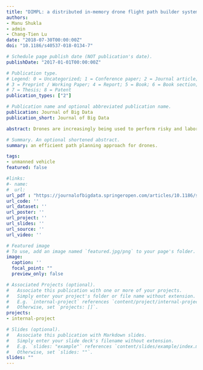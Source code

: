 ```yaml
---
title: "DIMPL: a distributed in-memory drone flight path builder system"
authors:
- Manu Shukla
- admin
- Chang-Tien Lu
date: "2018-07-30T00:00:00Z"
doi: "10.1186/s40537-018-0134-7"

# Schedule page publish date (NOT publication's date).
publishDate: "2017-01-01T00:00:00Z"

# Publication type.
# Legend: 0 = Uncategorized; 1 = Conference paper; 2 = Journal article;
# 3 = Preprint / Working Paper; 4 = Report; 5 = Book; 6 = Book section;
# 7 = Thesis; 8 = Patent
publication_types: ["2"]

# Publication name and optional abbreviated publication name.
publication: Journal of Big Data
publication_short: Journal of Big Data

abstract: Drones are increasingly being used to perform risky and labor intensive aerial tasks cheaply and safely. To ensure operating costs are low and ?ights autonomous, their flight plans must be pre-built. In existing techniques drone flight paths are not automatically pre-calculated based on drone capabilities and terrain information. Instead, they focus on adaptive shortest paths, manually determined paths, navigation through camera, images and/or GPS for guidance and genetic or geometric algorithms to guide the drone during ?ight, all of which makes ?ight navigation complex and risky. In this paper we present details of an automated ?ight plan builder DIMPL that pre-builds flight plans for drones tasked with surveying a large area to take photographs of electric poles to identify ones with hazardous vegetation overgrowth. The ?ight plans are built for subregions allowing the drones to navigate autonomously. DIMPL employs a distributed in-memory paradigm to process subregions in parallel and build flight paths in a highly ef?cent manner. Experiments performed with network and elevation datasets validated the effciency of DIMPL in building optimal flight plans for a fleet of different types of drones and demonstrated the tremendous performance improvements possible using the distributed in-memory paradigm.

# Summary. An optional shortened abstract.
summary: an efficient path planning approach for drones.

tags:
- unmanned vehicle
featured: false

#links:
#- name:
#  url:
url_pdf : "https://journalofbigdata.springeropen.com/articles/10.1186/s40537-018-0134-7"
url_code: ''
url_dataset: ''
url_poster: ''
url_project: ''
url_slides: ''
url_source: ''
url_video: ''

# Featured image
# To use, add an image named `featured.jpg/png` to your page's folder.
image:
  caption: ''
  focal_point: ""
  preview_only: false

# Associated Projects (optional).
#   Associate this publication with one or more of your projects.
#   Simply enter your project's folder or file name without extension.
#   E.g. `internal-project` references `content/project/internal-project/index.md`.
#   Otherwise, set `projects: []`.
projects:
- internal-project

# Slides (optional).
#   Associate this publication with Markdown slides.
#   Simply enter your slide deck's filename without extension.
#   E.g. `slides: "example"` references `content/slides/example/index.md`.
#   Otherwise, set `slides: ""`.
slides: ""
---
```

